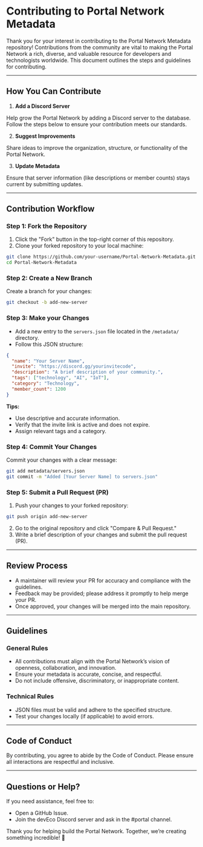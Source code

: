 # Contributing to Portal Network Metadata

Thank you for your interest in contributing to the Portal Network Metadata repository! Contributions from the community are vital to making the Portal Network a rich, diverse, and valuable resource for developers and technologists worldwide. This document outlines the steps and guidelines for contributing.

---

## How You Can Contribute

1. **Add a Discord Server**

Help grow the Portal Network by adding a Discord server to the database. Follow the steps below to ensure your contribution meets our standards.

2. **Suggest Improvements**

Share ideas to improve the organization, structure, or functionality of the Portal Network.

3. **Update Metadata**

Ensure that server information (like descriptions or member counts) stays current by submitting updates.

---

## Contribution Workflow

### Step 1: Fork the Repository

1. Click the "Fork" button in the top-right corner of this repository.
2. Clone your forked repository to your local machine:

```bash
git clone https://github.com/your-username/Portal-Network-Metadata.git
cd Portal-Network-Metadata
```

### Step 2: Create a New Branch

Create a branch for your changes:

```bash
git checkout -b add-new-server
```

### Step 3: Make your Changes

- Add a new entry to the `servers.json` file located in the `/metadata/` directory.
- Follow this JSON structure:

```json
{
  "name": "Your Server Name",
  "invite": "https://discord.gg/yourinvitecode",
  "description": "A brief description of your community.",
  "tags": ["technology", "AI", "IoT"],
  "category": "Technology",
  "member_count": 1200
}
```

**Tips:**
- Use descriptive and accurate information.
- Verify that the invite link is active and does not expire.
- Assign relevant tags and a category.

### Step 4: Commit Your Changes
Commit your changes with a clear message:

```bash
git add metadata/servers.json
git commit -m "Added [Your Server Name] to servers.json"
```

### Step 5: Submit a Pull Request (PR)
1. Push your changes to your forked repository:

```bash
git push origin add-new-server
```

2. Go to the original repository and click "Compare & Pull Request."
3. Write a brief description of your changes and submit the pull request (PR).

---

## Review Process

- A maintainer will review your PR for accuracy and compliance with the guidelines.
- Feedback may be provided; please address it promptly to help merge your PR.
- Once approved, your changes will be merged into the main repository.

---

## Guidelines 

### General Rules

- All contributions must align with the Portal Network’s vision of openness, collaboration, and innovation.
- Ensure your metadata is accurate, concise, and respectful.
- Do not include offensive, discriminatory, or inappropriate content.

### Technical Rules

- JSON files must be valid and adhere to the specified structure.
- Test your changes locally (if applicable) to avoid errors.

---

## Code of Conduct

By contributing, you agree to abide by the Code of Conduct. Please ensure all interactions are respectful and inclusive.

---

## Questions or Help?

If you need assistance, feel free to:

- Open a GitHub Issue.
- Join the devEco Discord server and ask in the #portal channel.

Thank you for helping build the Portal Network. Together, we’re creating something incredible! 🚀